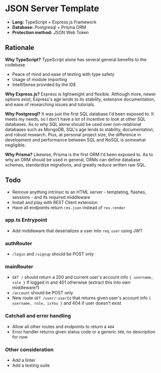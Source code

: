 # JSON Server Template
- **Lang:** TypeScript + Express.js Framework
- **Database:** Postgresql + Prisma ORM
- **Protection method:** JSON Web Token

## Rationale
**Why TypeScript?**
TypeScript alone has several general benefits to the codebase.
- Peace of mind and ease of testing with type safety
- Usage of module importing
- IntelliSense provided by the IDE

**Why Express.js?**
Express is lightweight and flexible. Although more, newer options exist, Express's age lends to its stability, extensive documentation, and ease of researching issues and tutorials.

**Why Postgresql?**
It was just the first SQL database I'd been exposed to. It meets my needs, so I don't have a lot of incentive to look at other SQL databases. As to why SQL alone should be used over non-relational databases such as MongoDB, SQL's age lends to stability, documentation, and robust research. Plus, at personal project size, the difference in development and performance between SQL and NoSQL is somewhat negligible.

**Why Prisma?**
Likewise, Prisma is the first ORM I'd been exposed to. As to why an ORM should be used in general, ORMs can define database schemas, standardize migrations, and greatly reduce written raw SQL.

## Todo
- Remove anything intrinsic to an HTML server - templating, flashes, sessions - and its required middleware
- Install and play with REST Client extension
- Have all endpoints return `res.json` instead of `res.render`
### app.ts Entrypoint
- Add middleware that deserializes a user into `req.user` using JWT
### authRouter
- `/login` and `/signup` should be POST only
### mainRouter
- `GET /` should return a 200 and current user's account info `{ username, role }` if logged in and 401 otherwise (extract this into own middleware?)
- `/account` should be POST only
- New route `GET /user/:userId` that returns given user's account info `{ username, role, isYou }` and 404 if user doesn't exist
### Catchall and error handling
- Allow all other routes and endpoints to return a `404`
- Error handler returns given status code or a generic `500`, no description for now
### Other consideration
- Add a linter
- Add a testing suite
